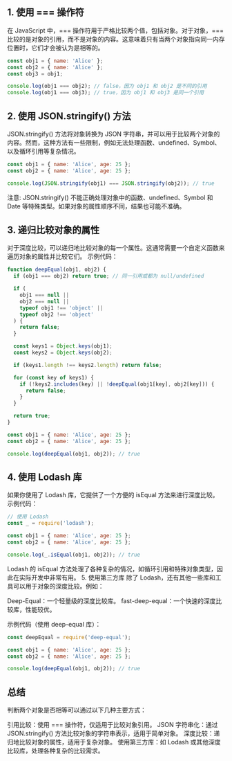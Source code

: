 ## 1. 使用 === 操作符

在 JavaScript 中，=== 操作符用于严格比较两个值，包括对象。对于对象，=== 比较的是对象的引用，而不是对象的内容。这意味着只有当两个对象指向同一内存位置时，它们才会被认为是相等的。

```js
const obj1 = { name: 'Alice' };
const obj2 = { name: 'Alice' };
const obj3 = obj1;

console.log(obj1 === obj2); // false，因为 obj1 和 obj2 是不同的引用
console.log(obj1 === obj3); // true，因为 obj1 和 obj3 是同一个引用
```

## 2. 使用 JSON.stringify() 方法

JSON.stringify() 方法将对象转换为 JSON 字符串，并可以用于比较两个对象的内容。然而，这种方法有一些限制，例如无法处理函数、undefined、Symbol、以及循环引用等复杂情况。

```js
const obj1 = { name: 'Alice', age: 25 };
const obj2 = { name: 'Alice', age: 25 };

console.log(JSON.stringify(obj1) === JSON.stringify(obj2)); // true
```

注意: JSON.stringify() 不能正确处理对象中的函数、undefined、Symbol 和 Date 等特殊类型。如果对象的属性顺序不同，结果也可能不准确。

## 3. 递归比较对象的属性

对于深度比较，可以递归地比较对象的每一个属性。这通常需要一个自定义函数来遍历对象的属性并比较它们。
示例代码：

```js
function deepEqual(obj1, obj2) {
  if (obj1 === obj2) return true; // 同一引用或都为 null/undefined

  if (
    obj1 === null ||
    obj2 === null ||
    typeof obj1 !== 'object' ||
    typeof obj2 !== 'object'
  ) {
    return false;
  }

  const keys1 = Object.keys(obj1);
  const keys2 = Object.keys(obj2);

  if (keys1.length !== keys2.length) return false;

  for (const key of keys1) {
    if (!keys2.includes(key) || !deepEqual(obj1[key], obj2[key])) {
      return false;
    }
  }

  return true;
}

const obj1 = { name: 'Alice', age: 25 };
const obj2 = { name: 'Alice', age: 25 };

console.log(deepEqual(obj1, obj2)); // true
```

## 4. 使用 Lodash 库

如果你使用了 Lodash 库，它提供了一个方便的 isEqual 方法来进行深度比较。
示例代码：

```js
// 使用 Lodash
const _ = require('lodash');

const obj1 = { name: 'Alice', age: 25 };
const obj2 = { name: 'Alice', age: 25 };

console.log(_.isEqual(obj1, obj2)); // true
```

Lodash 的 isEqual 方法处理了各种复杂的情况，如循环引用和特殊对象类型，因此在实际开发中非常有用。 5. 使用第三方库
除了 Lodash，还有其他一些库和工具可以用于对象的深度比较。例如：

Deep-Equal：一个轻量级的深度比较库。
fast-deep-equal：一个快速的深度比较库，性能较优。

示例代码（使用 deep-equal 库）：

```js
const deepEqual = require('deep-equal');

const obj1 = { name: 'Alice', age: 25 };
const obj2 = { name: 'Alice', age: 25 };

console.log(deepEqual(obj1, obj2)); // true
```

## 总结

判断两个对象是否相等可以通过以下几种主要方式：

引用比较：使用 === 操作符，仅适用于比较对象引用。
JSON 字符串化：通过 JSON.stringify() 方法比较对象的字符串表示，适用于简单对象。
深度比较：递归地比较对象的属性，适用于复杂对象。
使用第三方库：如 Lodash 或其他深度比较库，处理各种复杂的比较需求。

